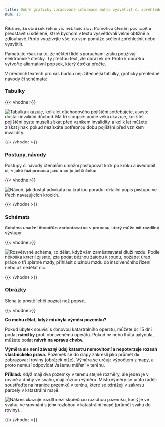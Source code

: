 ```yaml
---
title: Dobře graficky zpracované informace mohou vysvětlit či zpřehlednit sdělení
num: 15
---
```

Říká se, že obrázek řekne víc než tisíc slov. Pomohou čtenáři pochopit a představit si sdělené, které bychom v textu vysvětlovali velmi obtížně a zdlouhavě. Proto využívejte vše, co vám pomůže sdělení zpřehlednit nebo vysvětlit.

Pamatujte však na to, že někteří lidé s poruchami zraku používají elektronické čtečky. Ty přečtou text, ale obrázek ne. Proto k obrázku vytvořte alternativní popisek, který čtečka přečte.

V úředních textech pro nás budou nejužitečnější tabulky, graficky přehledné návody či schémata:

### Tabulky

{{< vhodne >}}

![Tabulka ukazuje, kolik let důchodového pojištění potřebujete, abyste dostali invalidní důchod. Má tři sloupce: podle věku ukazuje, kolik let pojištění byste museli získat před vznikem invalidity, a kolik let můžete získat jinak, pokud nezískáte potřebnou dobu pojištění před vznikem invalidity.](https://www.ochrance.cz/srozumitelne/dobre_graficky_zpracovane_informace_mohou_vysvetlit_ci_zprehlednit_sdeleni/tabulka.png)

{{< /vhodne >}}

### Postupy, návody

Postupy či návody čtenářům umožní postupovat krok po kroku a uvědomit si, v jaké fázi procesu jsou a co je ještě čeká:

{{< vhodne >}}

![Návod, jak dostat advokáta na krátkou poradu: detailní popis postupu ve třech navazujících krocích.](https://www.ochrance.cz/srozumitelne/dobre_graficky_zpracovane_informace_mohou_vysvetlit_ci_zprehlednit_sdeleni/navod.png)

{{< /vhodne >}}

### Schémata

Schéma umožní čtenářům zorientovat se v procesu, který může mít rozdílné výstupy:

{{< vhodne >}}

![Rozvětvené schéma, co dělat, když vám zaměstnavatel dluží mzdu. Podle několika kritérií zjistíte, zda podat běžnou žalobu k soudu, požádat úřad práce o tři splatné mzdy, přihlásit dlužnou mzdu do insolvenčního řízení nebo už nedělat nic. ](https://www.ochrance.cz/srozumitelne/dobre_graficky_zpracovane_informace_mohou_vysvetlit_ci_zprehlednit_sdeleni/schema.png)

{{< /vhodne >}}

### Obrázky

Slona je prostě lehčí poznat než popsat.

{{< vhodne >}}

**Co mohu dělat, když mi ubyla výměra pozemku?**

Pokud úbytek souvisí s obnovou katastrálního operátu, můžete do 15 dní podat **námitky** proti obnovenému operátu. Pokud ne nebo lhůta uplynula, můžete podat **návrh na opravu chyby**.

**Výměra ale není závazný údaj katastru nemovitostí a nepotvrzuje rozsah vlastnického práva.** Pozemek se do mapy zakreslí jako průmět do zobrazovací roviny (obrázek níže). Výměra se určuje výpočtem z mapy, a proto nemusí odpovídat Vašemu měření v terénu.

**Příklad:** Když mají dva pozemky v terénu stejné rozměry, ale jeden je v rovině a druhý ve svahu, mají různou výměru. Místo výměry se proto raději soustřeďte na hranice pozemků v terénu, které se odrážejí v zákresu parcely v katastrální mapě.

![Nákres ukazuje rozdíl mezi skutečnou rozlohou pozemku, který je ve svahu, ve srovnání s jeho rozlohou v katastrální mapě (průmět svahu do roviny)..](https://www.ochrance.cz/srozumitelne/dobre_graficky_zpracovane_informace_mohou_vysvetlit_ci_zprehlednit_sdeleni/pozemek_sam.png)

{{< /vhodne >}}